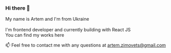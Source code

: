 ### Hi there 👋

<!--
**artemzimovets/artemzimovets** is a ✨ _special_ ✨ repository because its `README.md` (this file) appears on your GitHub profile.

![Artem's GitHub stats](https://github-readme-stats.vercel.app/api?username=artemzimovets&show_icons=true&theme=radical)

- 👯 I’m looking to collaborate on ...
- 🤔 I’m looking for help with ...
- 💬 Ask me about ...
- 📫 How to reach me: ...
- 😄 Pronouns: ...
- ⚡ Fun fact: ...
-->
My name is Artem and I'm from Ukraine   <br />
 <br />
I'm frontend developer and currently building with React JS  <br />
You can find my works here  <br />

📫 Feel free to contact me with any questions at artem.zimovets@gmail.com  <br />
